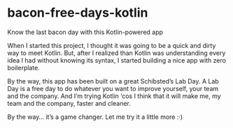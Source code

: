 # bacon-free-days-kotlin
Know the last bacon day with this Kotlin-powered app

When I started this project, I thought it was going to be a quick and dirty way to meet Kotlin. But, after I realized than Kotlin was understanding every idea I had without knowing its syntax, I started building a nice app with zero boilerplate.

By the way, this app has been built on a great Schibsted’s Lab Day. A Lab Day is a free day to do whatever you want to improve yourself, your team and the company. And I’m trying Kotlin ‘cos I think that it will make me, my team and the company, faster and cleaner.

By the way… it’s a game changer. Let me try it a little more :·)

